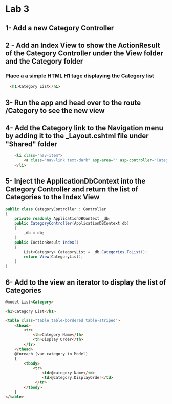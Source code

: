 # Lab 3

## 1- Add a new Category Controller

## 2 - Add an Index View to show the ActionResult of the Category Controller under the View folder and the Category folder
### Place a a simple HTML H1 tage displaying the Category list
```html
  <h1>Category List</h1>
```

## 3- Run the app and head over to the route /Category to see the new view

## 4- Add the Category link to the Navigation menu by adding it to the _Layout.cshtml file under "Shared" folder

```html
	<li class="nav-item">
		<a class="nav-link text-dark" asp-area="" asp-controller="Category" asp-action="Index">Category</a>
	</li>
```

## 5- Inject the ApplicationDbContext into the Category Controller and return the list of Categories to the Index View

```csharp
public class CategoryController : Controller
{
    private readonly ApplicationDBContext _db;
    public CategoryController(ApplicationDBContext db)
    {
        _db = db;
    }
    public IActionResult Index()
    {
        List<Category> CategoryList = _db.Categories.ToList();
        return View(CategoryList);
    }
}
```

## 6- Add to the view an iterator to display the list of Categories

```html
@model List<Category>

<h1>Category List</h1>

<table class="table table-bordered table-striped">
    <thead>
        <tr>
            <th>Category Name</th>
            <th>Display Order</th>
        </tr>
    </thead>
    @foreach (var category in Model)
    {
        <tbody>
            <tr>
                <td>@category.Name</td>
                <td>@category.DisplayOrder</td>
             </tr>
        </tbody>
    }
</table>
```